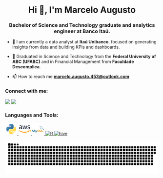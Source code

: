 <h1 align="center">Hi 👋, I'm Marcelo Augusto</h1>
<h3 align="center">Bachelor of Science and Technology graduate and analytics engineer at Banco Itaú.</h3>

- 🌱 I am currently a data analyst at **Itaú Unibanco**, focused on generating insights from data and building KPIs and dashboards.

- 📝 Graduated in Science and Technology from the **Federal University of ABC (UFABC)** and in Financial Management from **Faculdade Descomplica**.

- 📫 How to reach me **marcelo.augusto.453@outlook.com**

<h3 align="left">Connect with me:</h3>
<p align="left">
<a href="https://www.linkedin.com/in/marcelo-cunha-ribeiro/" target="_blank"><img src="https://img.shields.io/badge/-LinkedIn-%230077B5?style=for-the-badge&logo=linkedin&logoColor=white" target="_blank"></a> 
<a href = "mailto:marcelo.augusto.453@outlook.com"><img src="https://img.shields.io/badge/-Gmail-%23333?style=for-the-badge&logo=gmail&logoColor=white" target="_blank"></a>
</p>

<h3 align="left">Languages and Tools:</h3>
<p align="left"> <a href="https://www.python.org" target="_blank" rel="noreferrer"> <img src="https://raw.githubusercontent.com/devicons/devicon/master/icons/python/python-original.svg" alt="python" width="40" height="40"/> </a> 
  <a href="https://aws.amazon.com/pt/" target="_blank" rel="noreferrer">
    <img src="https://raw.githubusercontent.com/devicons/devicon/master/icons/amazonwebservices/amazonwebservices-original-wordmark.svg" alt="aws" width="40" height="40"/>
  </a>
    <a href="https://www.mysql.com/" target="_blank" rel="noreferrer">
    <img src="https://raw.githubusercontent.com/devicons/devicon/master/icons/mysql/mysql-original-wordmark.svg" alt="mysql" width="40" height="40"/>
  </a>
  <a href="https://www.r-project.org/" target="_blank" rel="noreferrer">
    <img src="https://www.vectorlogo.zone/logos/r-project/r-project-icon.svg" alt="R" width="40" height="40"/>
  <a href="https://hive.apache.org/" target="_blank" rel="noreferrer">
    <img src="https://www.vectorlogo.zone/logos/apache_hive/apache_hive-icon.svg" alt="hive" width="40" height="40"/>
  </a>
  </p>

![Snake animation](https://github.com/marceloaugusto453/marceloaugusto453/blob/output/github-contribution-grid-snake.svg)
